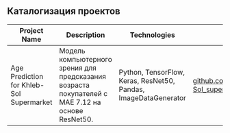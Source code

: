 ## Каталогизация проектов

| Project Name | Description | Technologies | Link | Experience Type | Project Type |
|--------------|-------------|--------------|------|-----------------|--------------|
| Age Prediction for Khleb-Sol Supermarket | Модель компьютерного зрения для предсказания возраста покупателей с MAE 7.12 на основе ResNet50. | Python, TensorFlow, Keras, ResNet50, Pandas, ImageDataGenerator | [github.com/kagor4/Khleb-Sol_supermarket_project](https://github.com/kagor4/Khleb-Sol_supermarket_project) | Academic | Computer Vision |
